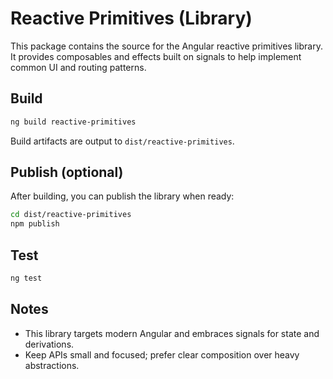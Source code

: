# Reactive Primitives (Library)

This package contains the source for the Angular reactive primitives library. It provides composables and effects built on signals to help implement common UI and routing patterns.

## Build

```bash
ng build reactive-primitives
```

Build artifacts are output to `dist/reactive-primitives`.

## Publish (optional)

After building, you can publish the library when ready:

```bash
cd dist/reactive-primitives
npm publish
```

## Test

```bash
ng test
```

## Notes

- This library targets modern Angular and embraces signals for state and derivations.
- Keep APIs small and focused; prefer clear composition over heavy abstractions.
